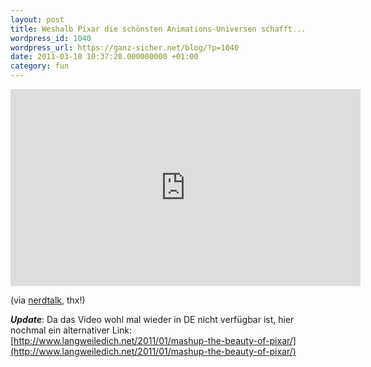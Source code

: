 ```yaml
---
layout: post
title: Weshalb Pixar die schönsten Animations-Universen schafft...
wordpress_id: 1040
wordpress_url: https://ganz-sicher.net/blog/?p=1040
date: 2011-03-10 10:37:20.000000000 +01:00
category: fun
---
```

<iframe width="560" height="315" src="https://www.youtube.com/embed/UwoPtQevOTE" frameborder="0" allowfullscreen></iframe>

(via <a href="http://www.nerdtalk.de/2011/03/10/nerdtalk-episode-193/">nerdtalk</a>, thx!)

***Update***: Da das Video wohl mal wieder in DE nicht verfügbar ist, hier nochmal ein alternativer Link:
[http://www.langweiledich.net/2011/01/mashup-the-beauty-of-pixar/](http://www.langweiledich.net/2011/01/mashup-the-beauty-of-pixar/)
